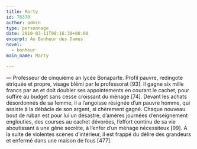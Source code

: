 ```yaml
---
title: Marty
id: 76370
author: admin
type: personnage
date: 2010-03-11T08:16:30+00:00
excerpt: Au Bonheur des Dames
novel:
  - bonheur
main_name: Marty

---
```

— Professeur de cinquième an lycée Bonaparte. Profil pauvre, redingote étriquée et propre, visage blêmi par le professorat [93]. Il gagne six mille francs par an et doit doubler ses appointements en courant le cachet, pour suffire au budget sans cesse croissant du ménage [74]. Devant les achats désordonnés de sa femme, il a l’angoisse résignée d’un pauvre homme, qui assiste à la débâcle de son argent, si chèrement gagné. Chaque nouveau bout de ruban est pour lui un désastre, d’amères journées d’enseignement englouties, des courses au cachet dévorées, l’effort continu de sa vie aboutissant à une gêne secrète, à l’enfer d’un ménage nécessiteux [99]. A la suite de violentes scènes d’intérieur, il est frappé du délire des grandeurs et enfermé dans une maison de fous [477]. 